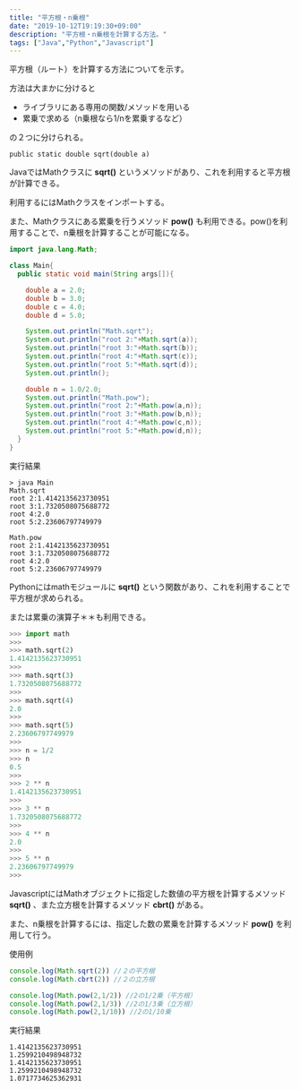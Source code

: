 ```yaml
---
title: "平方根・n乗根"
date: "2019-10-12T19:19:30+09:00"
description: "平方根・n乗根を計算する方法。"
tags: ["Java","Python","Javascript"]
---
```


平方根（ルート）を計算する方法についてを示す。

方法は大まかに分けると

- ライブラリにある専用の関数/メソッドを用いる
- 累乗で求める（n乗根なら1/nを累乗するなど）

の２つに分けられる。

<div class="note_content_by_programming_language" id="note_content_Java">

`public static double sqrt(double a)`  

JavaではMathクラスに **sqrt()** というメソッドがあり、これを利用すると平方根が計算できる。  

利用するにはMathクラスをインポートする。

また、Mathクラスにある累乗を行うメソッド **pow()** も利用できる。pow()を利用することで、n乗根を計算することが可能になる。

```java
import java.lang.Math;

class Main{
  public static void main(String args[]){

    double a = 2.0;
    double b = 3.0;
    double c = 4.0;
    double d = 5.0;

    System.out.println("Math.sqrt");
    System.out.println("root 2:"+Math.sqrt(a));
    System.out.println("root 3:"+Math.sqrt(b));
    System.out.println("root 4:"+Math.sqrt(c));
    System.out.println("root 5:"+Math.sqrt(d));
    System.out.println();

    double n = 1.0/2.0;
    System.out.println("Math.pow");
    System.out.println("root 2:"+Math.pow(a,n));
    System.out.println("root 3:"+Math.pow(b,n));
    System.out.println("root 4:"+Math.pow(c,n));
    System.out.println("root 5:"+Math.pow(d,n));
  }
}
```

実行結果
```
> java Main
Math.sqrt
root 2:1.4142135623730951
root 3:1.7320508075688772
root 4:2.0
root 5:2.23606797749979

Math.pow
root 2:1.4142135623730951
root 3:1.7320508075688772
root 4:2.0
root 5:2.23606797749979
```

</div>
<div class="note_content_by_programming_language" id="note_content_Python">

Pythonにはmathモジュールに **sqrt()** という関数があり、これを利用することで平方根が求められる。

または累乗の演算子＊＊も利用できる。

```python
>>> import math
>>> 
>>> math.sqrt(2) 
1.4142135623730951
>>> 
>>> math.sqrt(3) 
1.7320508075688772
>>>             
>>> math.sqrt(4) 
2.0
>>>
>>> math.sqrt(5) 
2.23606797749979
>>>
>>> n = 1/2
>>> n
0.5
>>>
>>> 2 ** n
1.4142135623730951
>>> 
>>> 3 ** n
1.7320508075688772
>>>
>>> 4 ** n
2.0
>>>
>>> 5 ** n
2.23606797749979
>>>
```

</div>
<div class="note_content_by_programming_language" id="note_content_Javascript">

JavascriptにはMathオブジェクトに指定した数値の平方根を計算するメソッド **sqrt()** 、また立方根を計算するメソッド **cbrt()** がある。

また、n乗根を計算するには、指定した数の累乗を計算するメソッド **pow()** を利用して行う。

使用例

```javascript
console.log(Math.sqrt(2)) //２の平方根
console.log(Math.cbrt(2)) //２の立方根

console.log(Math.pow(2,1/2)) //2の1/2乗（平方根）
console.log(Math.pow(2,1/3)) //2の1/3乗（立方根）
console.log(Math.pow(2,1/10)) //2の1/10乗
```

実行結果

```
1.4142135623730951
1.2599210498948732
1.4142135623730951
1.2599210498948732
1.0717734625362931
```

</div>

